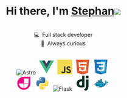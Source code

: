 <div align="center">
   <h1>Hi there, I'm <a href="https://www.stephangriesel.com">Stephan</a><img src="https://media.giphy.com/media/hvRJCLFzcasrR4ia7z/giphy.gif" width="25px"></h1>
  <br>
💻  &nbsp;Full stack developer<br>
📡  &nbsp;Always curious<br>
<br>
<br>
<div>
   <img src="https://icon.icepanel.io/Technology/png-shadow-512/Astro.png" title="Astro" alt="Astro" width="40" height="40"/>&nbsp;
   <img src="https://github.com/devicons/devicon/blob/master/icons/vuejs/vuejs-original.svg" title="Javascript" alt="Javascript" width="40" height="40"/>&nbsp;
   <img src="https://github.com/devicons/devicon/blob/master/icons/javascript/javascript-original.svg" title="Javascript" alt="Javascript" width="40" height="40"/>&nbsp;
   <img src="https://github.com/devicons/devicon/blob/master/icons/html5/html5-original.svg" title="HTML5" alt="HTML" width="40" height="40"/>&nbsp;
   <img src="https://github.com/devicons/devicon/blob/master/icons/css3/css3-original.svg"  title="CSS3" alt="CSS" width="40" height="40"/>&nbsp;
</div>
<div>
   <img src="https://github.com/devicons/devicon/blob/master/icons/jamstack/jamstack-original.svg" title="Jamstack" alt="Jamstack" width="40" height="40"/>&nbsp;
   <img src="https://github.com/devicons/devicon/blob/master/icons/python/python-original.svg" title="Python" alt="Python" width="40" height="40"/>&nbsp;
   <img src="https://devicons.railway.app/i/flask-light.svg" title="Flask" alt="Flask" width="40" height="40"/>&nbsp;
   <img src="https://github.com/devicons/devicon/blob/master/icons/django/django-plain.svg" title="Django" alt="Django" width="40" height="40"/>&nbsp;
   <img src="https://github.com/devicons/devicon/blob/master/icons/docker/docker-original.svg" title="Docker" alt="Docker" width="40" height="40"/>&nbsp;
</div>
<br>
</div>

